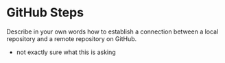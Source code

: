 # GitHub Steps

Describe in your own words how to establish a connection between a local repository and a remote repository on GitHub.
- not exactly sure what this is asking